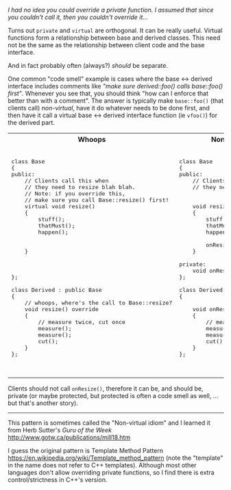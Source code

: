 _I had no idea you could override a private function.  I assumed that since you couldn't call it, then you couldn't override it..._

Turns out `private` and `virtual` are orthogonal.  It can be really useful.
Virtual functions form a relationship between base and derived classes.
This need not be the same as the relationship between client code and the base interface.

And in fact probably often (always?) _should_ be separate.

One common "code smell" example is cases where the base <-> derived interface includes comments like
_"make sure derived::foo() calls base::foo() first"_.
Whenever you see that, you should think "how can I enforce that better than with a comment".
The answer is typically make `base::foo()` (that clients call) _non-virtual_,
have it do whatever needs to be done first,
and then have it call a virtual base <-> derived interface function (ie `vfoo()`) for the derived part.



<table>
<tr>
<th>
Whoops
</th>
<th>
Non-virtual Idiom
</th>
</tr>
<tr>
<td  valign="top">

<pre lang="cpp">

class Base
{
public:
    // Clients call this when
    // they need to resize blah blah.
    // Note: if you override this,
    // make sure you call Base::resize() first!
    virtual void resize()
    {
        stuff();
        thatMust();
        happen();
        
        
    }
    
    
    
};

class Derived : public Base
{
    // whoops, where's the call to Base::resize?
    void resize() override
    {
        // measure twice, cut once
        measure();
        measure();
        cut();
    }
};

</pre>
</td>
<td  valign="top">

<pre lang="cpp">

class Base
{
public:
    // Clients call this when
    // they need to resize blah blah.


    void resize()  // NON VIRTUAL!
    {
        stuff();
        thatMust();
        happen();
        
        onResize(); // virtual
    }
    
private:
    void onResize() { }
};

class Derived : public Base
{

    void onResize() override
    {
        // measure twice, cut once
        measure();
        measure();
        cut();
    }
};


</pre>
</td>
</tr>
</table>

Clients should not call `onResize()`, therefore it can be, and should be, private
(or maybe protected, but protected is often a code smell as well, ... but that's another story).

---

This pattern is sometimes called the "Non-virtual idiom" and I learned it from Herb Sutter's _Guru of the Week_ http://www.gotw.ca/publications/mill18.htm

I guess the original pattern is Template Method Pattern https://en.wikipedia.org/wiki/Template_method_pattern (note the "template" in the name does not refer to C++ templates).  Although most other languages don't allow overriding private functions, so I find there is extra control/strictness in C++'s version.

